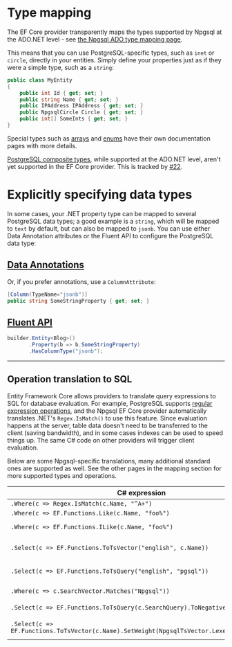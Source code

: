 # Type mapping

The EF Core provider transparently maps the types supported by Npgsql at the ADO.NET level - see [the Npgsql ADO type mapping page](/doc/types/basic.html).

This means that you can use PostgreSQL-specific types, such as `inet` or `circle`, directly in your entities. Simply define your properties just as if they were a simple type, such as a `string`:

```c#
public class MyEntity
{
    public int Id { get; set; }
    public string Name { get; set; }
    public IPAddress IPAddress { get; set; }
    public NpgsqlCircle Circle { get; set; }
    public int[] SomeInts { get; set; }
}
```

Special types such as [arrays](array.md) and [enums](enum.md) have their own documentation pages with more details.

[PostgreSQL composite types](https://www.postgresql.org/docs/current/static/rowtypes.html), while supported at the ADO.NET level, aren't yet supported in the EF Core provider. This is tracked by [#22](https://github.com/npgsql/Npgsql.EntityFrameworkCore.PostgreSQL/issues/22).

# Explicitly specifying data types

In some cases, your .NET property type can be mapped to several PostgreSQL data types; a good example is a `string`, which will be mapped to `text` by default, but can also be mapped to `jsonb`. You can use either Data Annotation attributes or the Fluent API to configure the PostgreSQL data type:

## [Data Annotations](#tab/data-annotations)

Or, if you prefer annotations, use a `ColumnAttribute`:

```c#
[Column(TypeName="jsonb")]
public string SomeStringProperty { get; set; }
```

## [Fluent API](#tab/fluent-api)

```c#
builder.Entity<Blog>()
       .Property(b => b.SomeStringProperty)
       .HasColumnType("jsonb");
```

***

## Operation translation to SQL

Entity Framework Core allows providers to translate query expressions to SQL for database evaluation. For example, PostgreSQL supports [regular expression operations](http://www.postgresql.org/docs/current/static/functions-matching.html#FUNCTIONS-POSIX-REGEXP), and the Npgsql EF Core provider automatically translates .NET's `Regex.IsMatch()` to use this feature. Since evaluation happens at the server, table data doesn't need to be transferred to the client (saving bandwidth), and in some cases indexes can be used to speed things up. The same C# code on other providers will trigger client evaluation.

Below are some Npgsql-specific translations, many additional standard ones are supported as well. See the other pages in the mapping section for more supported types and operations.

| C# expression                                              | SQL generated by Npgsql |
|------------------------------------------------------------|-------------------------|
| `.Where(c => Regex.IsMatch(c.Name, "^A+")`                 | [`WHERE "c"."Name" ~ '^A+'`](http://www.postgresql.org/docs/current/static/functions-matching.html#FUNCTIONS-POSIX-REGEXP)
| `.Where(c => EF.Functions.Like(c.Name, "foo%")`            | [`WHERE "c"."Name" LIKE 'foo%'`](https://www.postgresql.org/docs/current/static/functions-matching.html#FUNCTIONS-LIKE)
| `.Where(c => EF.Functions.ILike(c.Name, "foo%")`           | [`WHERE "c"."Name" ILIKE 'foo%'`](https://www.postgresql.org/docs/current/static/functions-matching.html#FUNCTIONS-LIKE) (case-insensitive LIKE)
| `.Select(c => EF.Functions.ToTsVector("english", c.Name))` | [`SELECT to_tsvector('english'::regconfig, "c"."Name")`](https://www.postgresql.org/docs/current/static/textsearch-controls.html#TEXTSEARCH-PARSING-DOCUMENTS)
| `.Select(c => EF.Functions.ToTsQuery("english", "pgsql"))` | [`SELECT to_tsquery('english'::regconfig, 'pgsql')`](https://www.postgresql.org/docs/current/static/textsearch-controls.html#TEXTSEARCH-PARSING-QUERIES)
| `.Where(c => c.SearchVector.Matches("Npgsql"))`            | [`WHERE "c"."SearchVector" @@ 'Npgsql'`](https://www.postgresql.org/docs/current/static/textsearch-intro.html#TEXTSEARCH-MATCHING)
| `.Select(c => EF.Functions.ToTsQuery(c.SearchQuery).ToNegative())` | [`SELECT (!! to_tsquery("c"."SearchQuery"))`](https://www.postgresql.org/docs/current/static/textsearch-features.html#TEXTSEARCH-MANIPULATE-TSQUERY)
| `.Select(c => EF.Functions.ToTsVector(c.Name).SetWeight(NpgsqlTsVector.Lexeme.Weight.A))` | [`SELECT setweight(to_tsvector("c"."Name"), 'A')`](https://www.postgresql.org/docs/current/static/textsearch-features.html#TEXTSEARCH-MANIPULATE-TSVECTOR)
